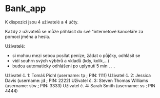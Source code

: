# Bank_app

K dispozici jsou 4 uživatelé a 4 účty.

Každý z uživatelů se může přihlásit do své "internetové kanceláře za pomoci jména a hesla.

Uživatelé:
- si mohou mezi sebou posílat peníze, žádat o půjčky, odhlásit se
- vidí souhrn svých výběrů a vkladů (kdy, kolik,...)
- budou automaticky odhlášeni po uplynutí 5 min
.
.
.
  

Uživatel č. 1:
  Tomáš Pichl (username: tp ; PIN: 1111)
Uživatel č. 2:
  Jessica Davis (username: jd ; PIN: 2222)
Uživatel č. 3:
  Steven Thomas Williams (username: stw ; PIN: 3333)
Uživatel č. 4:
  Sarah Smith (username: ss ; PIN 4444)
